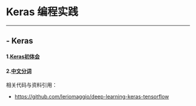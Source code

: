# Keras 编程实践
---

## - Keras

#### 1.[Keras初体会](./notes/k1.md)

#### 2.[中文分词]()

相关代码与资料引用：

- https://github.com/leriomaggio/deep-learning-keras-tensorflow

